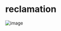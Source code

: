 # reclamation
![image](https://github.com/Atropa-Solanaceae/reclamation/assets/89823371/fb298bbc-6659-4506-957a-2513e047191f)

